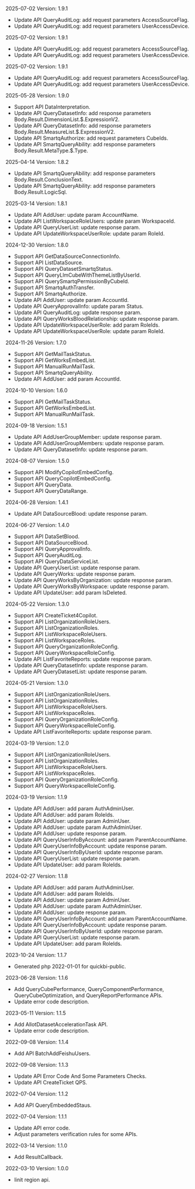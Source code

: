 2025-07-02 Version: 1.9.1
- Update API QueryAuditLog: add request parameters AccessSourceFlag.
- Update API QueryAuditLog: add request parameters UserAccessDevice.


2025-07-02 Version: 1.9.1
- Update API QueryAuditLog: add request parameters AccessSourceFlag.
- Update API QueryAuditLog: add request parameters UserAccessDevice.


2025-07-02 Version: 1.9.1
- Update API QueryAuditLog: add request parameters AccessSourceFlag.
- Update API QueryAuditLog: add request parameters UserAccessDevice.


2025-05-28 Version: 1.9.0
- Support API DataInterpretation.
- Update API QueryDatasetInfo: add response parameters Body.Result.DimensionList.$.ExpressionV2.
- Update API QueryDatasetInfo: add response parameters Body.Result.MeasureList.$.ExpressionV2.
- Update API SmartqAuthorize: add request parameters CubeIds.
- Update API SmartqQueryAbility: add response parameters Body.Result.MetaType.$.Type.


2025-04-14 Version: 1.8.2
- Update API SmartqQueryAbility: add response parameters Body.Result.ConclusionText.
- Update API SmartqQueryAbility: add response parameters Body.Result.LogicSql.


2025-03-14 Version: 1.8.1
- Update API AddUser: update param AccountName.
- Update API ListWorkspaceRoleUsers: update param WorkspaceId.
- Update API QueryUserList: update response param.
- Update API UpdateWorkspaceUserRole: update param RoleId.


2024-12-30 Version: 1.8.0
- Support API GetDataSourceConnectionInfo.
- Support API ListDataSource.
- Support API QueryDatasetSmartqStatus.
- Support API QueryLlmCubeWithThemeListByUserId.
- Support API QuerySmartqPermissionByCubeId.
- Support API SmartqAuthTransfer.
- Support API SmartqAuthorize.
- Update API AddUser: update param AccountId.
- Update API QueryApprovalInfo: update param Status.
- Update API QueryAuditLog: update response param.
- Update API QueryWorksBloodRelationship: update response param.
- Update API UpdateWorkspaceUserRole: add param RoleIds.
- Update API UpdateWorkspaceUserRole: update param RoleId.


2024-11-26 Version: 1.7.0
- Support API GetMailTaskStatus.
- Support API GetWorksEmbedList.
- Support API ManualRunMailTask.
- Support API SmartqQueryAbility.
- Update API AddUser: add param AccountId.


2024-10-10 Version: 1.6.0
- Support API GetMailTaskStatus.
- Support API GetWorksEmbedList.
- Support API ManualRunMailTask.


2024-09-18 Version: 1.5.1
- Update API AddUserGroupMember: update response param.
- Update API AddUserGroupMembers: update response param.
- Update API QueryDatasetInfo: update response param.


2024-08-07 Version: 1.5.0
- Support API ModifyCopilotEmbedConfig.
- Support API QueryCopilotEmbedConfig.
- Support API QueryData.
- Support API QueryDataRange.


2024-06-28 Version: 1.4.1
- Update API DataSourceBlood: update response param.


2024-06-27 Version: 1.4.0
- Support API DataSetBlood.
- Support API DataSourceBlood.
- Support API QueryApprovalInfo.
- Support API QueryAuditLog.
- Support API QueryDataServiceList.
- Update API QueryUserList: update response param.
- Update API QueryWorks: update response param.
- Update API QueryWorksByOrganization: update response param.
- Update API QueryWorksByWorkspace: update response param.
- Update API UpdateUser: add param IsDeleted.


2024-05-22 Version: 1.3.0
- Support API CreateTicket4Copilot.
- Support API ListOrganizationRoleUsers.
- Support API ListOrganizationRoles.
- Support API ListWorkspaceRoleUsers.
- Support API ListWorkspaceRoles.
- Support API QueryOrganizationRoleConfig.
- Support API QueryWorkspaceRoleConfig.
- Update API ListFavoriteReports: update response param.
- Update API QueryDatasetInfo: update response param.
- Update API QueryDatasetList: update response param.


2024-05-21 Version: 1.3.0
- Support API ListOrganizationRoleUsers.
- Support API ListOrganizationRoles.
- Support API ListWorkspaceRoleUsers.
- Support API ListWorkspaceRoles.
- Support API QueryOrganizationRoleConfig.
- Support API QueryWorkspaceRoleConfig.
- Update API ListFavoriteReports: update response param.


2024-03-19 Version: 1.2.0
- Support API ListOrganizationRoleUsers.
- Support API ListOrganizationRoles.
- Support API ListWorkspaceRoleUsers.
- Support API ListWorkspaceRoles.
- Support API QueryOrganizationRoleConfig.
- Support API QueryWorkspaceRoleConfig.


2024-03-19 Version: 1.1.9
- Update API AddUser: add param AuthAdminUser.
- Update API AddUser: add param RoleIds.
- Update API AddUser: update param AdminUser.
- Update API AddUser: update param AuthAdminUser.
- Update API AddUser: update response param.
- Update API QueryUserInfoByAccount: add param ParentAccountName.
- Update API QueryUserInfoByAccount: update response param.
- Update API QueryUserInfoByUserId: update response param.
- Update API QueryUserList: update response param.
- Update API UpdateUser: add param RoleIds.


2024-02-27 Version: 1.1.8
- Update API AddUser: add param AuthAdminUser.
- Update API AddUser: add param RoleIds.
- Update API AddUser: update param AdminUser.
- Update API AddUser: update param AuthAdminUser.
- Update API AddUser: update response param.
- Update API QueryUserInfoByAccount: add param ParentAccountName.
- Update API QueryUserInfoByAccount: update response param.
- Update API QueryUserInfoByUserId: update response param.
- Update API QueryUserList: update response param.
- Update API UpdateUser: add param RoleIds.


2023-10-24 Version: 1.1.7
- Generated php 2022-01-01 for quickbi-public.

2023-06-28 Version: 1.1.6
- Add QueryCubePerformance, QueryComponentPerformance, QueryCubeOptimization, and QueryReportPerformance APIs.
- Update error code description.

2023-05-11 Version: 1.1.5
- Add AllotDatasetAccelerationTask API.
- Update error code description.

2022-09-08 Version: 1.1.4
- Add API BatchAddFeishuUsers.

2022-09-08 Version: 1.1.3
- Update API Error Code And Some Parameters Checks.
- Update API CreateTicket QPS.

2022-07-04 Version: 1.1.2
- Add API QueryEmbeddedStaus.

2022-07-04 Version: 1.1.1
- Update API error code.
- Adjust parameters verification rules for some APIs.

2022-03-14 Version: 1.1.0
- Add ResultCallback.

2022-03-10 Version: 1.0.0
- Iinit region api.

